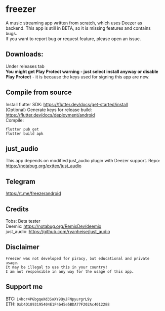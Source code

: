 # freezer

A music streaming app written from scratch, which uses Deezer as backend.
This app is still in BETA, so it is missing features and contains bugs.  
If you want to report bug or request feature, please open an issue.  

## Downloads:
Under releases tab  
**You might get Play Protect warning - just select install anyway or disable Play Protect**  - it is because the keys used for signing this app are new.

## Compile from source

Install flutter SDK: https://flutter.dev/docs/get-started/install  
(Optional) Generate keys for release build: https://flutter.dev/docs/deployment/android  
Compile:  
```
flutter pub get
flutter build apk
```
## just_audio
This app depends on modified just_audio plugin with Deezer support. Repo: https://notabug.org/exttex/just_audio

## Telegram
https://t.me/freezerandroid

## Credits
Tobs: Beta tester  
Deemix: https://notabug.org/RemixDev/deemix  
just_audio: https://github.com/ryanheise/just_audio  

## Disclaimer
```
Freezer was not developed for piracy, but educational and private usage.
It may be illegal to use this in your country!
I am not responsible in any way for the usage of this app.
```


## Support me
BTC: `14hcr4PGbgqeXd3SoXY9QyJFNpyurgrL9y`  
ETH: `0xb4D1893195404E1F4b45e5BDA77F202Ac4012288`  